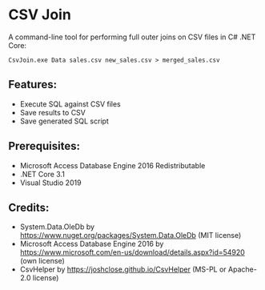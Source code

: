 # CSV Join
A command-line tool for performing full outer joins on CSV files in C# .NET Core:
```
CsvJoin.exe Data sales.csv new_sales.csv > merged_sales.csv
```

## Features:
- Execute SQL against CSV files
- Save results to CSV
- Save generated SQL script

## Prerequisites:
- Microsoft Access Database Engine 2016 Redistributable
- .NET Core 3.1
- Visual Studio 2019

## Credits:
- System.Data.OleDb by https://www.nuget.org/packages/System.Data.OleDb (MIT license)
- Microsoft Access Database Engine 2016 by https://www.microsoft.com/en-us/download/details.aspx?id=54920 (own license)
- CsvHelper by https://joshclose.github.io/CsvHelper (MS-PL or Apache-2.0 license)
